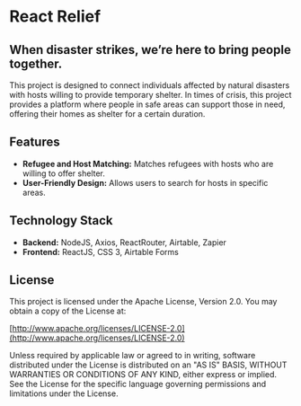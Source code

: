 # React Relief 
## When disaster strikes, we’re here to bring people together.

This project is designed to connect individuals affected by natural disasters with hosts willing to provide temporary shelter. In times of crisis, this project provides a platform where people in safe areas can support those in need, offering their homes as shelter for a certain duration.

## Features

- **Refugee and Host Matching:** Matches refugees with hosts who are willing to offer shelter.
- **User-Friendly Design:** Allows users to search for hosts in specific areas.

## Technology Stack

- **Backend:** NodeJS, Axios, ReactRouter, Airtable, Zapier
- **Frontend:** ReactJS, CSS 3, Airtable Forms

## License

This project is licensed under the Apache License, Version 2.0. You may obtain a copy of the License at:

[http://www.apache.org/licenses/LICENSE-2.0](http://www.apache.org/licenses/LICENSE-2.0)

Unless required by applicable law or agreed to in writing, software distributed under the License is distributed on an "AS IS" BASIS, WITHOUT WARRANTIES OR CONDITIONS OF ANY KIND, either express or implied. See the License for the specific language governing permissions and limitations under the License.
